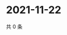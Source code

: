 # 2021-11-22

共 0 条

<!-- BEGIN WEIBO -->
<!-- 最后更新时间 Mon Nov 22 2021 18:15:43 GMT+0800 (China Standard Time) -->

<!-- END WEIBO -->
